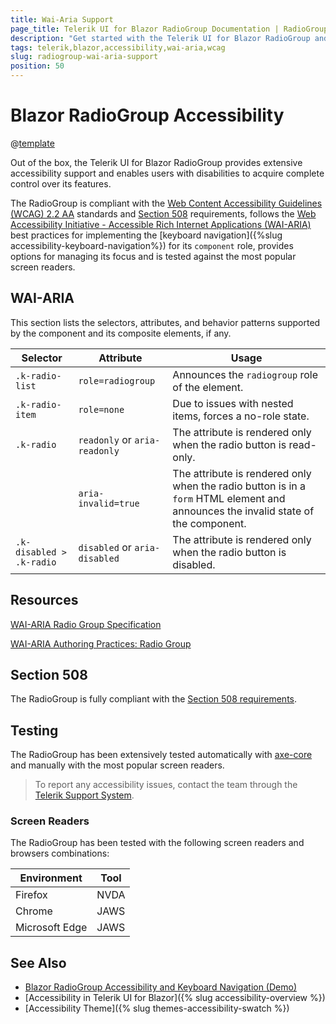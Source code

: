 ```yaml
---
title: Wai-Aria Support
page_title: Telerik UI for Blazor RadioGroup Documentation | RadioGroup Accessibility
description: "Get started with the Telerik UI for Blazor RadioGroup and learn about its accessibility support for WAI-ARIA, Section 508, and WCAG 2.2."
tags: telerik,blazor,accessibility,wai-aria,wcag
slug: radiogroup-wai-aria-support 
position: 50 
---
```


# Blazor RadioGroup Accessibility

@[template](/_contentTemplates/common/parameters-table-styles.md#table-layout)



Out of the box, the Telerik UI for Blazor RadioGroup provides extensive accessibility support and enables users with disabilities to acquire complete control over its features.


The RadioGroup is compliant with the [Web Content Accessibility Guidelines (WCAG) 2.2 AA](https://www.w3.org/TR/WCAG22/) standards and [Section 508](https://www.section508.gov/) requirements, follows the [Web Accessibility Initiative - Accessible Rich Internet Applications (WAI-ARIA)](https://www.w3.org/WAI/ARIA/apg/) best practices for implementing the [keyboard navigation]({%slug accessibility-keyboard-navigation%}) for its `component` role, provides options for managing its focus and is tested against the most popular screen readers.

## WAI-ARIA


This section lists the selectors, attributes, and behavior patterns supported by the component and its composite elements, if any.

| Selector | Attribute | Usage |
| -------- | --------- | ----- |
| `.k-radio-list` | `role=radiogroup` | Announces the `radiogroup` role of the element. |
| `.k-radio-item` | `role=none` | Due to issues with nested items, forces a no-role state. |
| `.k-radio` | `readonly` or `aria-readonly` | The attribute is rendered only when the radio button is read-only. |
|  | `aria-invalid=true` | The attribute is rendered only when the radio button is in a `form` HTML element and announces the invalid state of the component. |
| `.k-disabled > .k-radio` | `disabled` or `aria-disabled` | The attribute is rendered only when the radio button is disabled. |

## Resources

[WAI-ARIA Radio Group Specification](https://www.w3.org/TR/wai-aria-1.2/#radiogroup)

[WAI-ARIA Authoring Practices: Radio Group](https://www.w3.org/WAI/ARIA/apg/patterns/radiobutton/)

## Section 508


The RadioGroup is fully compliant with the [Section 508 requirements](http://www.section508.gov/).

## Testing


The RadioGroup has been extensively tested automatically with [axe-core](https://github.com/dequelabs/axe-core) and manually with the most popular screen readers.

> To report any accessibility issues, contact the team through the [Telerik Support System](https://www.telerik.com/account/support-center).

### Screen Readers


The RadioGroup has been tested with the following screen readers and browsers combinations:

| Environment | Tool |
| ----------- | ---- |
| Firefox | NVDA |
| Chrome | JAWS |
| Microsoft Edge | JAWS |



## See Also

* [Blazor RadioGroup Accessibility and Keyboard Navigation (Demo)](https://demos.telerik.com/blazor-ui/radiogroup/keyboard-navigation)
* [Accessibility in Telerik UI for Blazor]({% slug accessibility-overview %})
* [Accessibility Theme]({% slug themes-accessibility-swatch %})